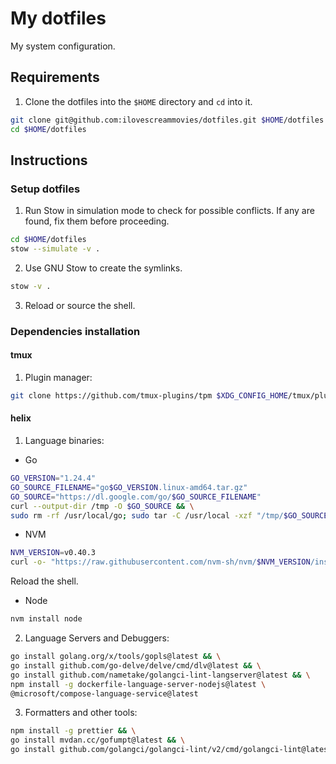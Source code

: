 # My dotfiles

My system configuration.

## Requirements

1. Clone the dotfiles into the `$HOME` directory and `cd` into it.

```bash
git clone git@github.com:ilovescreammovies/dotfiles.git $HOME/dotfiles
cd $HOME/dotfiles
```

## Instructions

### Setup dotfiles

1. Run Stow in simulation mode to check for possible conflicts. If any are found, fix them before proceeding.

```bash
cd $HOME/dotfiles
stow --simulate -v .
```

2. Use GNU Stow to create the symlinks.

```bash
stow -v .
```

3. Reload or source the shell.

### Dependencies installation

#### tmux

1. Plugin manager:

```bash
git clone https://github.com/tmux-plugins/tpm $XDG_CONFIG_HOME/tmux/plugins/tpm
```

#### helix

1. Language binaries:

- Go

```bash
GO_VERSION="1.24.4"
GO_SOURCE_FILENAME="go$GO_VERSION.linux-amd64.tar.gz"
GO_SOURCE="https://dl.google.com/go/$GO_SOURCE_FILENAME"
curl --output-dir /tmp -O $GO_SOURCE && \
sudo rm -rf /usr/local/go; sudo tar -C /usr/local -xzf "/tmp/$GO_SOURCE_FILENAME"
```

- NVM

```bash
NVM_VERSION=v0.40.3
curl -o- "https://raw.githubusercontent.com/nvm-sh/nvm/$NVM_VERSION/install.sh" | bash
```

Reload the shell.

- Node

```bash
nvm install node
```

2. Language Servers and Debuggers:

```bash
go install golang.org/x/tools/gopls@latest && \
go install github.com/go-delve/delve/cmd/dlv@latest && \
go install github.com/nametake/golangci-lint-langserver@latest && \
npm install -g dockerfile-language-server-nodejs@latest \
@microsoft/compose-language-service@latest
```

3. Formatters and other tools:

```bash
npm install -g prettier && \
go install mvdan.cc/gofumpt@latest && \
go install github.com/golangci/golangci-lint/v2/cmd/golangci-lint@latest
```
